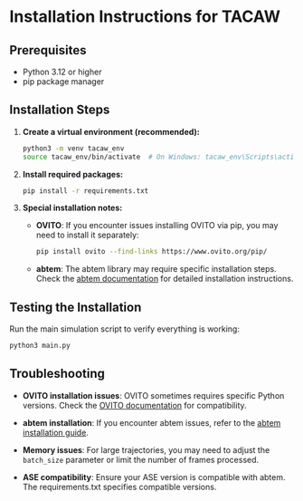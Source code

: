 # Installation Instructions for TACAW

## Prerequisites

- Python 3.12 or higher
- pip package manager

## Installation Steps

1. **Create a virtual environment (recommended):**
   ```bash
   python3 -m venv tacaw_env
   source tacaw_env/bin/activate  # On Windows: tacaw_env\Scripts\activate
   ```

2. **Install required packages:**
   ```bash
   pip install -r requirements.txt
   ```

3. **Special installation notes:**

   - **OVITO**: If you encounter issues installing OVITO via pip, you may need to install it separately:
     ```bash
     pip install ovito --find-links https://www.ovito.org/pip/
     ```

   - **abtem**: The abtem library may require specific installation steps. Check the [abtem documentation](https://abtem.readthedocs.io/en/latest/) for detailed installation instructions.

## Testing the Installation

Run the main simulation script to verify everything is working:
```bash
python3 main.py
```

## Troubleshooting

- **OVITO installation issues**: OVITO sometimes requires specific Python versions. Check the [OVITO documentation](https://www.ovito.org/docs/current/python/) for compatibility.

- **abtem installation**: If you encounter abtem issues, refer to the [abtem installation guide](https://abtem.readthedocs.io/en/latest/installation.html).

- **Memory issues**: For large trajectories, you may need to adjust the `batch_size` parameter or limit the number of frames processed.

- **ASE compatibility**: Ensure your ASE version is compatible with abtem. The requirements.txt specifies compatible versions.
